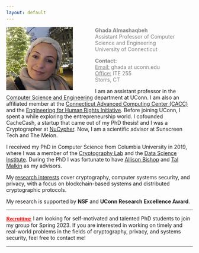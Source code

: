 ```yaml
---
layout: default
---
```


<div class="grid">
    <div class="col-1-2">
       <div class="content">
           <img style="float: left; margin-right: 60px;" src="images/ghada0.jpg" alt="myprofile" width="180" height="170"> 
       </div>
    </div>
    <div class="col-1-2">
       <div class="content">
          <span style="color:grey;font-size:14px;">
            <p><b>Ghada Almashaqbeh</b> <br/> Assistant Professor of Computer Science and Engineering <br/> University of Connecticut </p>
            <p> <b>Contact:</b> <br/> <u>Email:</u> ghada at uconn.edu <br/> <u>Office:</u> ITE 255 <br/> Storrs, CT</p>
          </span> 
       </div>
    </div>
</div>


I am an assistant professor in the [Computer Science and Engineering](https://www.cse.uconn.edu/) department at UConn. I am also an affiliated member at the [Connecticut Advanced Computing Center (CACC)](https://cacc.uconn.edu/) and the [Engineering for Human Rights Initiative](https://engineeringforhumanrights.uconn.edu/). Before joining UConn, I spent a while exploring the entrepreneurship world. I cofounded CacheCash, a startup that came out of my PhD thesis! and I was a Cryptographer at [NuCypher](https://www.nucypher.com/). Now, I am a scientific advisor at Sunscreen Tech and The Melon.
 
I received my PhD in Computer Science from Columbia University in 2019, where I was a member of the [Cryptography Lab](http://www.cs.columbia.edu/crypto) and the [Data Science Institute](https://datascience.columbia.edu/). During the PhD I was fortunate to have [Allison Bishop](https://www.thecomputersciencecomedian.com) and [Tal Malkin](http://www.cs.columbia.edu/~tal) as my advisors. 

My [research interests](/research/) cover cryptography, computer systems security, and privacy, with a focus on blockchain-based systems and distributed cryptographic protocols.

My research is supported by **NSF** and **UConn Research Excellence Award**.



---------------------------------------
**<span style="color:red;font-family: 'Comic Sans MS';"><u>Recruiting:</u></span>** I am looking for self-motivated and talented PhD students to join my group for Spring 2023. If you are interested in working on timely and real-world problems in the fields of cryptography, privacy, and systems security, feel free to contact me! 

---------------------------------------